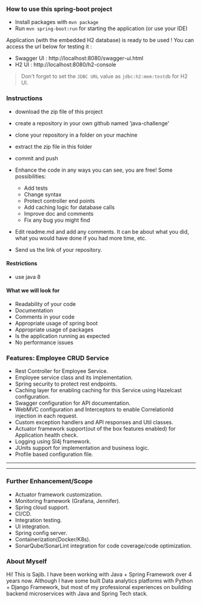 ### How to use this spring-boot project

- Install packages with `mvn package`
- Run `mvn spring-boot:run` for starting the application (or use your IDE)

Application (with the embedded H2 database) is ready to be used ! You can access the url below for testing it :

- Swagger UI : http://localhost:8080/swagger-ui.html
- H2 UI : http://localhost:8080/h2-console

> Don't forget to set the `JDBC URL` value as `jdbc:h2:mem:testdb` for H2 UI.



### Instructions

- download the zip file of this project
- create a repository in your own github named 'java-challenge'
- clone your repository in a folder on your machine
- extract the zip file in this folder
- commit and push

- Enhance the code in any ways you can see, you are free! Some possibilities:
  - Add tests
  - Change syntax
  - Protect controller end points
  - Add caching logic for database calls
  - Improve doc and comments
  - Fix any bug you might find
- Edit readme.md and add any comments. It can be about what you did, what you would have done if you had more time, etc.
- Send us the link of your repository.

#### Restrictions
- use java 8


#### What we will look for
- Readability of your code
- Documentation
- Comments in your code 
- Appropriate usage of spring boot
- Appropriate usage of packages
- Is the application running as expected
- No performance issues

### Features: Employee CRUD Service

- Rest Controller for Employee Service.
- Employee service class and its implementation.
- Spring security to protect rest endpoints.
- Caching layer for enabling caching for this Service using Hazelcast configuration.
- Swagger configuration for API documentation.
- WebMVC configuration and Interceptors to enable CorrelationId injection in each request.
- Custom exception handlers and API responses and Util classes.
- Actuator framework support(out of the box features enabled) for Application health check.
- Logging using Sl4j framework.
- JUnits support for implementation and business logic.
- Profile based configuration file.
----------------------------------------------------------------------------
----------------------------------------------------------------------------

### Further Enhancement/Scope
 - Actuator framework customization.
 - Monitoring framework (Grafana, Jennifer).
 - Spring cloud support.
 - CI/CD.
 - Integration testing.
 - UI integration.
 - Spring config server.
 - Containerization(Docker/K8s).
 - SonarQube/SonarLint integration for code coverage/code optimization.

### About Myself
Hi! This is Sajib. I have been working with Java + Spring Framework over 4 years now. Although I have some built Data 
analytics platforms with Python + Django Framework, but most of my professional experiences on building backend 
microservices with Java and Spring Tech stack. 

